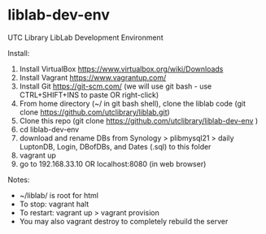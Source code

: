 # liblab-dev-env
UTC Library LibLab Development Environment

Install:
1. Install VirtualBox https://www.virtualbox.org/wiki/Downloads
2. Install Vagrant https://www.vagrantup.com/
3. Install Git https://git-scm.com/ (we will use git bash - use CTRL+SHIFT+INS to paste OR right-click)
4. From home directory (~/ in git bash shell), clone the liblab code (git clone https://github.com/utclibrary/liblab.git)
5. Clone this repo (git clone https://github.com/utclibrary/liblab-dev-env )
6. cd liblab-dev-env
7. download and rename  DBs from Synology > plibmysql21 > daily LuptonDB, Login, DBofDBs, and Dates (.sql) to this folder
8. vagrant up
9. go to 192.168.33.10 OR localhost:8080 (in web browser)

Notes:
-  ~/liblab/ is root for html
- To stop: vagrant halt
- To restart: vagrant up > vagrant provision
- You may also vagrant destroy to completely rebuild the server
